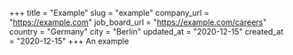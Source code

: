 +++
title = "Example"
slug = "example"
company_url = "https://example.com"
job_board_url = "https://example.com/careers"
country = "Germany"
city = "Berlin"
updated_at = "2020-12-15"
created_at = "2020-12-15"
+++
An example